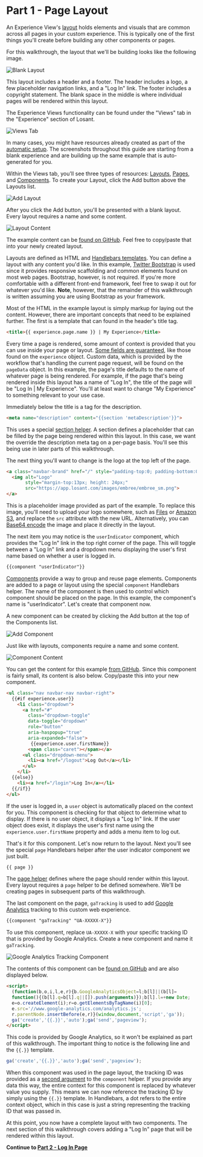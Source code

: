 # Part 1 - Page Layout

An Experience View's [layout](/experiences/views/#layouts) holds elements and visuals that are common across all pages in your custom experience. This is typically one of the first things you'll create before building any other components or pages.

For this walkthrough, the layout that we'll be building looks like the following image.

![Blank Layout](/images/experiences/walkthrough/views/page-layout/blank-layout.png "Blank Layout")

This layout includes a header and a footer. The header includes a logo, a few placeholder navigation links, and a "Log In" link. The footer includes a copyright statement. The blank space in the middle is where individual pages will be rendered within this layout.

The Experience Views functionality can be found under the "Views" tab in the "Experience" section of Losant.

![Views Tab](/images/experiences/walkthrough/views/page-layout/views-tab.png "Views Tab")

In many cases, you might have resources already created as part of the [automatic setup](/experiences/overview/#initial-setup). The screenshots throughout this guide are starting from a blank experience and are building up the same example that is auto-generated for you.

Within the Views tab, you'll see three types of resources: [Layouts](/experiences/views/#layouts), [Pages](/experiences/views/#pages), and [Components](/experiences/views/#components). To create your Layout, click the Add button above the Layouts list.

![Add Layout](/images/experiences/walkthrough/views/page-layout/add-layout.png "Add Layout")

After you click the Add button, you'll be presented with a blank layout. Every layout requires a name and some content.

![Layout Content](/images/experiences/walkthrough/views/page-layout/layout-content.png "Layout Content")

The example content can be <a href="https://github.com/Losant/experience-views-walkthrough/blob/master/page-layout/layout.hbs" target="_blank">found on GitHub</a>. Feel free to copy/paste that into your newly created layout.

Layouts are defined as HTML and <a href="http://handlebarsjs.com/" target="_blank">Handlebars templates</a>. You can define a layout with any content you'd like. In this example, <a href="https://getbootstrap.com/docs/3.3/" target="_blank">Twitter Bootstrap</a> is used since it provides responsive scaffolding and common elements found on most web pages. Bootstrap, however, is not required. If you're more comfortable with a different front-end framework, feel free to swap it out for whatever you'd like. **Note**, however, that the remainder of this walkthrough is written assuming you are using Bootstrap as your framework.

Most of the HTML in the example layout is simply markup for laying out the content. However, there are important concepts that need to be explained further. The first is a template that can found in the header's title tag.

```html
<title>{{ experience.page.name }} | My Experience</title>
```

Every time a page is rendered, some amount of context is provided that you can use inside your page or layout. [Some fields are guaranteed](/experiences/views/#data-that-is-always-provided), like those found on the `experience` object. Custom data, which is provided by the workflow that's handling the current page request, will be found on the `pageData` object. In this example, the page's title defaults to the name of whatever page is being rendered. For example, if the page that's being rendered inside this layout has a name of "Log In", the title of the page will be "Log In | My Experience". You'll at least want to change "My Experience" to something relevant to your use case.

Immediately below the title is a tag for the description.

```html
<meta name="description" content="{{section 'metaDescription'}}">
```

This uses a special [section helper](/experiences/views/#section-helpers). A section defines a placeholder that can be filled by the page being rendered within this layout. In this case, we want the override the description meta tag on a per-page basis. You'll see this being use in later parts of this walkthrough.

The next thing you'll want to change is the logo at the top left of the page.

```html
<a class="navbar-brand" href="/" style="padding-top:0; padding-bottom:0;">
  <img alt="Logo"
       style="margin-top:13px; height: 24px;"
       src="https://app.losant.com/images/embree/embree_sm.png">
</a>
```

This is a placeholder image provided as part of the example. To replace this image, you'll need to upload your logo somewhere, such as [Files](/applications/files/) or <a href="https://aws.amazon.com/s3/" target="_blank">Amazon S3</a>, and replace the `src` attribute with the new URL. Alternatively, you can [Base64 encode](https://www.base64-image.de/) the image and place it directly in the layout.

The next item you may notice is the `userIndicator` component, which provides the "Log In" link in the top right corner of the page. This will toggle between a "Log In" link and a dropdown menu displaying the user's first name based on whether a user is logged in.

```html
{{component "userIndicator"}}
```

[Components](/experiences/views/#components) provide a way to group and reuse page elements. Components are added to a page or layout using the special `component` Handlebars helper. The name of the component is then used to control which component should be placed on the page. In this example, the component's name is "userIndicator". Let's create that component now.

A new component can be created by clicking the Add button at the top of the Components list.

![Add Component](/images/experiences/walkthrough/views/page-layout/add-component.png "Add Component")

Just like with layouts, components require a name and some content.

![Component Content](/images/experiences/walkthrough/views/page-layout/component-content.png "Component Content")

You can get the content for this example <a target="_blank" href="https://github.com/Losant/experience-views-walkthrough/blob/master/page-layout/userIndicator.hbs">from GitHub</a>. Since this component is fairly small, its content is also below. Copy/paste this into your new component.

```html
<ul class="nav navbar-nav navbar-right">
  {{#if experience.user}}
    <li class="dropdown">
      <a href="#"
        class="dropdown-toggle"
        data-toggle="dropdown"
        role="button"
        aria-haspopup="true"
        aria-expanded="false">
         {{experience.user.firstName}}
        <span class="caret"></span></a>
      <ul class="dropdown-menu">
        <li><a href="/logout">Log Out</a></li>
      </ul>
    </li>
  {{else}}
    <li><a href="/login">Log In</a></li>
  {{/if}}
</ul>
```

If the user is logged in, a `user` object is automatically placed on the context for you. This component is checking for that object to determine what to display. If there is no user object, it displays a "Log In" link. If the user object does exist, it displays the user's first name using the `experience.user.firstName` property and adds a menu item to log out.

That's it for this component. Let's now return to the layout. Next you'll see the special `page` Handlebars helper after the user indicator component we just built.

```html
{{ page }}
```

The [page helper](/experiences/views/#the-page-helper) defines where the page should render within this layout. Every layout requires a `page` helper to be defined somewhere. We'll be creating pages in subsequent parts of this walkthrough.

The last component on the page, `gaTracking` is used to add <a href="http://analytics.google.com/" target="_blank">Google Analytics</a> tracking to this custom web experience.

```html
{{component "gaTracking" "UA-XXXXX-X"}}
```

To use this component, replace `UA-XXXXX-X` with your specific tracking ID that is provided by Google Analytics. Create a new component and name it `gaTracking`.

![Google Analytics Tracking Component](/images/experiences/walkthrough/views/page-layout/ga-tracking-component.png "Google Analytics Tracking Component")

The contents of this component can be <a href="https://github.com/Losant/experience-views-walkthrough/blob/master/page-layout/gaTracking.hbs" target="_blank">found on GitHub</a> and are also displayed below.

```html
<script>
  (function(b,o,i,l,e,r){b.GoogleAnalyticsObject=l;b[l]||(b[l]=
  function(){(b[l].q=b[l].q||[]).push(arguments)});b[l].l=+new Date;
  e=o.createElement(i);r=o.getElementsByTagName(i)[0];
  e.src='//www.google-analytics.com/analytics.js';
  r.parentNode.insertBefore(e,r)}(window,document,'script','ga'));
  ga('create','{{.}}','auto');ga('send','pageview');
</script>
```

This code is provided by Google Analytics, so it won't be explained as part of this walkthrough. The important thing to notice is the following line and the `{{.}}` template.

```javascript
ga('create','{{.}}','auto');ga('send','pageview');
```

When this component was used in the page layout, the tracking ID was provided as a [second argument](/experiences/views/#passing-custom-context) to the `component` helper. If you provide any data this way, the entire context for this component is replaced by whatever value you supply. This means we can now reference the tracking ID by simply using the ``{{.}}`` template. In Handlebars, a dot refers to the entire context object, which in this case is just a string representing the tracking ID that was passed in.

At this point, you now have a complete layout with two components. The next section of this walkthrough covers adding a "Log In" page that will be rendered within this layout.

**Continue to [Part 2 - Log In Page](/experiences/walkthrough/views/log-in-page/)**
